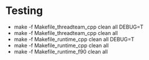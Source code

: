 Testing
===========
* make -f Makefile_threadteam_cpp clean all DEBUG=T
* make -f Makefile_threadteam_cpp clean all
* make -f Makefile_runtime_cpp clean all DEBUG=T
* make -f Makefile_runtime_cpp clean all
* make -f Makefile_runtime_f90 clean all

